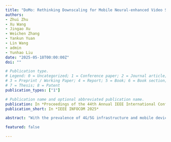 ```yaml
---
title: "DoMo: Rethinking Downscaling for Mobile Neural-enhanced Video Streaming"
authors:
- Zhui Zhu
- Xu Wang
- Jingao Xu
- Weichen Zhang
- Yankun Yuan
- Lin Wang
- admin
- Yunhao Liu
date: "2025-05-18T00:00:00Z"
doi: ""

# Publication type.
# Legend: 0 = Uncategorized; 1 = Conference paper; 2 = Journal article;
# 3 = Preprint / Working Paper; 4 = Report; 5 = Book; 6 = Book section;
# 7 = Thesis; 8 = Patent
publication_types: ["1"]

# Publication name and optional abbreviated publication name.
publication: In *Proceedings of the 44th Annual IEEE International Conference on Computer Communications*
publication_short: In *IEEE INFOCOM 2025*

abstract: "With the prevalence of 4G/5G infrastructure and mobile devices, mobile video streaming has become an ubiquitous element of daily life. Nevertheless, the online delivery of high-resolution videos, such as 2K and 4K formats, encounters significant challenges due to bandwidth limitations and network fluctuations. Existing neural-enhanced video streaming systems primarily struggle with two issues: the difficulty of recovering intra-frame high-frequency content and reusing the inter-frame content correlation. Addressing these challenges, this paper introduces a novel approach, designated as DoMo, which reconsiders the potential of mobile-side video super-resolution (SR) from a cloud perspective. We implement DoMo for the VP9 codec and test on real on-demand streaming media videos. Empirical results indicate that DoMo not only surpasses current state-of-the-art neural-enhanced solutions by achieving a 3.32 - 4.54 dB improvement in the peak signal-to-noise ratio (PSNR), but also outperforms traditional non-SR decoding methods by 6.80 - 8.89 dB."

featured: false

---
```

